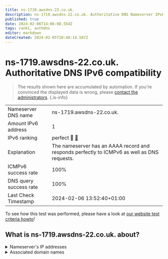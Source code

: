 ```yaml
---
title: ns-1719.awsdns-22.co.uk.
description: ns-1719.awsdns-22.co.uk. Authoritative DNS Nameserver IPv6 compatibility
published: true
date: 2024-02-06T14:06:08.554Z
tags: rank1, authdns
editor: markdown
dateCreated: 2024-02-05T20:48:14.587Z
---
```


# ns-1719.awsdns-22.co.uk. Authoritative DNS IPv6 compatibility

> The results shown here are accumulated by automation. If you're convinced the displayed data is wrong, please [contact the administrators](/howto/chat). 
{.is-info}




|   |   |
| - | - |
| Nameserver DNS name | ns-1719.awsdns-22.co.uk.
| Amount IPv6 address | 1
| IPv6 ranking | perfect :1st_place_medal: [🔗](/howto/ranking) |
| Explanation | The nameserver has an AAAA record and responds perfectly to ICMPv6 as well as DNS requests. |
| ICMPv6 success rate | 100%|
| DNS query success rate | 100% |
| Last Check Timestamp | 2024-02-06 13:52:40+01:00 |

To see how this test was performed, please have a look at [our website test criteria howto](/howto/testcriteria/authdns)!


## What is ns-1719.awsdns-22.co.uk. about?




<details>
<summary>Nameserver's IP addresses</summary>

2600:9000:5306:b700::1

</details>



<details>
<summary>Associated domain names</summary>

www.berlin.de

</details>
